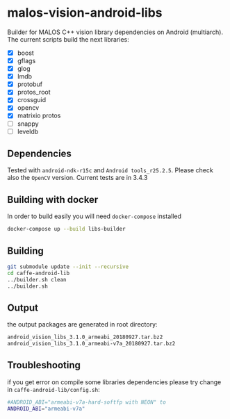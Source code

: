 # malos-vision-android-libs

Builder for MALOS C++ vision library dependencies on Android (multiarch). The current scripts build the next libraries:

- [X] boost
- [X] gflags
- [X] glog
- [X] lmdb
- [X] protobuf
- [X] protos_root
- [X] crossguid
- [X] opencv
- [X] matrixio protos
- [ ] snappy 
- [ ] leveldb

## Dependencies

Tested with `android-ndk-r15c` and `Android tools_r25.2.5`. Please check also the `OpenCV` version. Current tests are in 3.4.3

## Building with docker

In order to build easily you will need `docker-compose` installed

``` bash
docker-compose up --build libs-builder
```

## Building

``` bash
git submodule update --init --recursive
cd caffe-android-lib
../builder.sh clean
../builder.sh
```

## Output

the output packages are generated in root directory:

``` bash
android_vision_libs_3.1.0_armeabi_20180927.tar.bz2
android_vision_libs_3.1.0_armeabi-v7a_20180927.tar.bz2
```

## Troubleshooting

if you get error on compile some libraries dependencies please try change in `caffe-android-lib/config.sh`:

``` bash
#ANDROID_ABI="armeabi-v7a-hard-softfp with NEON" to
ANDROID_ABI="armeabi-v7a"
```

